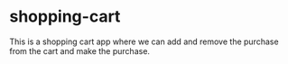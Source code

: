 # shopping-cart
This is a shopping cart app where we can add and remove the purchase from the cart and make the purchase.
